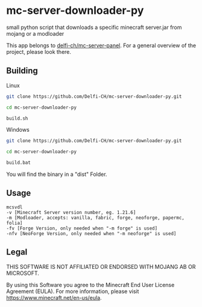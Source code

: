 # mc-server-downloader-py
small python script that downloads a specific minecraft server.jar from mojang or a modloader

This app belongs to [delfi-ch/mc-server-panel](https://github.com/Delfi-CH/mc-server-panel). For a general overview of the project, please look there.

## Building

Linux

```bash
git clone https://github.com/Delfi-CH/mc-server-downloader-py.git

cd mc-server-downloader-py

build.sh
```

Windows

```bash
git clone https://github.com/Delfi-CH/mc-server-downloader-py.git

cd mc-server-downloader-py

build.bat
```

You will find the binary in a "dist" Folder.

## Usage

```
mcsvdl 
-v [Minecraft Server version number, eg. 1.21.6] 
-m [Modloader, accepts: vanilla, fabric, forge, neoforge, papermc, folia] 
-fv [Forge Version, only needed when "-m forge" is used] 
-nfv [NeoForge Version, only needed when "-m neoforge" is used]
```

## Legal

THIS SOFTWARE IS NOT AFFILIATED OR ENDORSED WITH MOJANG AB OR MICROSOFT.

By using this Software you agree to the Minecraft End User License Agreement (EULA).
For more information, please visit https://www.minecraft.net/en-us/eula.
